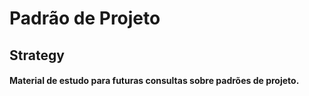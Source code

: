 # Padrão de Projeto
## Strategy

#### Material de estudo para futuras consultas sobre padrões de projeto.
